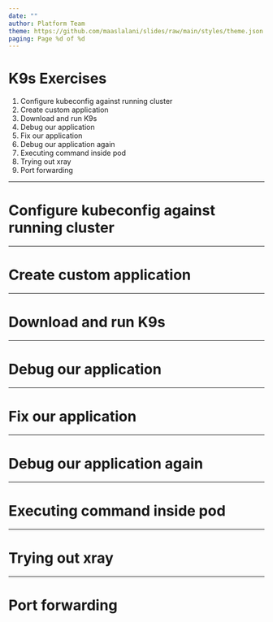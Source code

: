 ```yaml
---
date: ""
author: Platform Team
theme: https://github.com/maaslalani/slides/raw/main/styles/theme.json
paging: Page %d of %d
---
```


# K9s Exercises

1. Configure kubeconfig against running cluster
2. Create custom application
3. Download and run K9s
4. Debug our application
5. Fix our application
6. Debug our application again
7. Executing command inside pod
8. Trying out xray
9. Port forwarding

---

# Configure kubeconfig against running cluster

---

# Create custom application

---

# Download and run K9s

---

# Debug our application

---

# Fix our application

---

# Debug our application again

---

# Executing command inside pod

---

# Trying out xray

---

# Port forwarding
